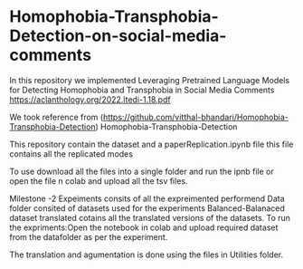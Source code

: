# Homophobia-Transphobia-Detection-on-social-media-comments

In this repository we implemented Leveraging Pretrained Language
Models for Detecting Homophobia and Transphobia in Social Media Comments  
https://aclanthology.org/2022.ltedi-1.18.pdf

We took reference from (https://github.com/vitthal-bhandari/Homophobia-Transphobia-Detection)
Homophobia-Transphobia-Detection 

This repository contain the dataset  and a paperReplication.ipynb file 
this file contains all the replicated modes 


To use download all the files into a single folder and run the ipnb file or open the file n colab and upload all the tsv files.

Milestone -2 
Expeiments consits of all the expreimented performend
Data folder consited of datasets used for the experiments
Balanced-Balanaced dataset
translated cotains all the translated versions of the datasets.
To run the expriments:Open the notebook in colab and upload required dataset from the datafolder as per the experiment.

The translation and agumentation is done using the files in Utilities folder.
